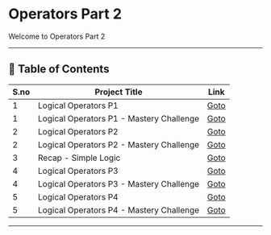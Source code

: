 # Operators Part 2

Welcome to Operators Part 2

---

## 📅 Table of Contents

| S.no | Project Title                            | Link                                                       |
|------|------------------------------------------|------------------------------------------------------------|
| 1    | Logical Operators P1                     | [Goto](1_logical_operators_p1/README.md)                   |
| 1    | Logical Operators P1 - Mastery Challenge | [Goto](1_logical_operators_p1/mastery_challenge/README.md) |
| 2    | Logical Operators P2                     | [Goto](2_logical_operators_p2/README.md)                   |
| 2    | Logical Operators P2 - Mastery Challenge | [Goto](2_logical_operators_p2/mastery_challenge/README.md) |
| 3    | Recap - Simple Logic                     | [Goto](3_recap_simple_logic/README.md)                     |
| 4    | Logical Operators P3                     | [Goto](4_logical_operators_p3/README.md)                   |
| 4    | Logical Operators P3 - Mastery Challenge | [Goto](4_logical_operators_p3/mastery_challenge/README.md) |
| 5    | Logical Operators P4                     | [Goto](5_logical_operators_p4/README.md)                   |
| 5    | Logical Operators P4 - Mastery Challenge | [Goto](5_logical_operators_p4/mastery_challenge/README.md) |


---

